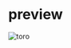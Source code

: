# preview
![toro](https://user-images.githubusercontent.com/51188767/88610249-5c533580-d0b0-11ea-9fec-052ed3ce4c11.PNG)

